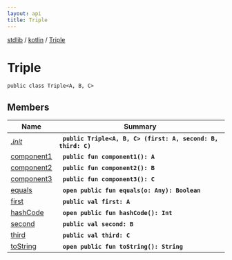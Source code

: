 ```yaml
---
layout: api
title: Triple
---
```

[stdlib](../../index.md) / [kotlin](../index.md) / [Triple](index.md)

# Triple

```
public class Triple<A, B, C> 
```

## Members

| Name | Summary |
|------|---------|
|[*.init*](_init_.md)|&nbsp;&nbsp;**`public Triple<A, B, C> (first: A, second: B, third: C)`**<br>|
|[component1](component1.md)|&nbsp;&nbsp;**`public fun component1(): A`**<br>|
|[component2](component2.md)|&nbsp;&nbsp;**`public fun component2(): B`**<br>|
|[component3](component3.md)|&nbsp;&nbsp;**`public fun component3(): C`**<br>|
|[equals](equals.md)|&nbsp;&nbsp;**`open public fun equals(o: Any): Boolean`**<br>|
|[first](first.md)|&nbsp;&nbsp;**`public val first: A`**<br>|
|[hashCode](hashCode.md)|&nbsp;&nbsp;**`open public fun hashCode(): Int`**<br>|
|[second](second.md)|&nbsp;&nbsp;**`public val second: B`**<br>|
|[third](third.md)|&nbsp;&nbsp;**`public val third: C`**<br>|
|[toString](toString.md)|&nbsp;&nbsp;**`open public fun toString(): String`**<br>|
